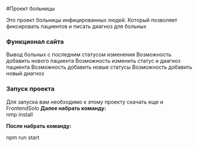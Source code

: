 ﻿#Проект больницы
  
Это проект больницы инфицированных людей. Который позволяет фиксировать пациентов и писать диагноз для больных
### Функционал  сайта
  Вывод больных с последним статусом изменения
  Возможность  добавить нового пациента
  Возможность изменить статус и диагноз пациента 
  Возможность добавить новые статусы
  Возможность добавить новый диагноз

### Запуск проекта
Для запуска вам необходимо к этому проекту скачать еще и FrontendSolo
**Далее набрать команду:**     
 nmp install    

**После набрать команду:**  

npm run start    


